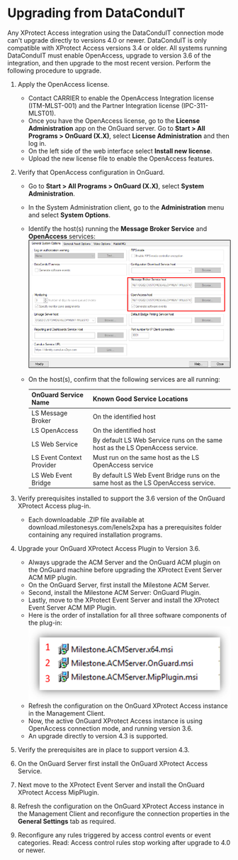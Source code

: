 # Upgrading from DataConduIT

Any XProtect Access integration using the DataConduIT connection mode can't upgrade directly to versions 4.0 or newer. DataConduIT is only compatible with XProtect Access versions 3.4 or older. All systems running DataConduIT must enable OpenAccess, upgrade to version 3.6 of the integration, and then upgrade to the most recent version. Perform the following procedure to upgrade.

1. Apply the OpenAccess license.
    + Contact CARRIER to enable the OpenAccess Integration license (ITM-MLST-001) and the Partner Integration license (IPC-311-MLST01).
    + Once you have the OpenAccess license, go to the **License Administration** app on the OnGuard server. Go to **Start > All Programs > OnGuard (X.X)**, select **License Administration** and then log in.
    + On the left side of the web interface select **Install new license**.
    + Upload the new license file to enable the OpenAccess features.
2. Verify that OpenAccess configuration in OnGuard.
    + Go to **Start > All Programs > OnGuard (X.X)**, select **System Administration**.
    + In the System Administration client, go to the **Administration** menu and select **System Options**.
    + Identify the host(s) running the **Message Broker Service** and **OpenAccess** services:</br>
        ![OnGuardServiceHost](img/CXAL.DataCon1.png)
    + On the host(s), confirm that the following services are all running:</br>

        | OnGuard Service Name  | Known Good Service Locations  |
        |-----------------------|-------------------------------|
        | LS Message Broker     | On the identified host        |
        | LS OpenAccess         | On the identified host        |
        | LS Web Service        | By default LS Web Service runs on the same host as the LS OpenAccess service. |
        | LS Event Context Provider | Must run on the same host as the LS OpenAccess service    |
        |LS Web Event Bridge    | By default LS Web Event Bridge runs on the same host as the LS OpenAccess service.    |
      
3. Verify prerequisites installed to support the 3.6 version of the OnGuard XProtect Access plug-in.
    + Each downloadable .ZIP file available at download.milestonesys.com/lenels2xpa has a prerequisites folder containing any required installation programs.
4. Upgrade your OnGuard XProtect Access Plugin to Version 3.6.
    + Always upgrade the ACM Server and the OnGuard ACM plugin on the OnGuard machine before upgrading the XProtect Event Server ACM MIP plugin.
    + On the OnGuard Server, first install the Milestone ACM Server.
    + Second, install the Milestone ACM Server: OnGuard Plugin.
    + Lastly, move to the XProtect Event Server and install the XProtect Event Server ACM MIP Plugin.
    + Here is the order of installation for all three software components of the plug-in:</br>
        ![ACMInstallOrder](img/Installation_19.png)</br>
    + Refresh the configuration on the OnGuard XProtect Access instance in the Management Client.
    + Now, the active OnGuard XProtect Access instance is using OpenAccess connection mode, and running version 3.6.
    + An upgrade directly to version 4.3 is supported.
5. Verify the prerequisites are in place to support version 4.3.
6. On the OnGuard Server first install the OnGuard XProtect Access Service.
7. Next move to the XProtect Event Server and install the OnGuard XProtect Access MipPlugin.
8. Refresh the configuration on the OnGuard XProtect Access instance in the Management Client and reconfigure the connection properties in the **General Settings** tab as required.
9. Reconfigure any rules triggered by access control events or event categories. Read: Access control rules stop working after upgrade to 4.0 or newer.